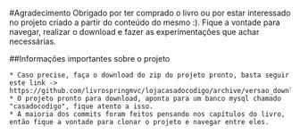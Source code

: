 #Agradecimento
Obrigado por ter comprado o livro ou por estar interessado no projeto criado a partir do conteúdo do mesmo :). Fique a vontade
para navegar, realizar o download e fazer as experimentações que achar necessárias.

##Informações importantes sobre o projeto	 

	* Caso precise, faça o download do zip do projeto pronto, basta seguir este link -> https://github.com/livrospringmvc/lojacasadocodigo/archive/versao_download.zip
	* O projeto pronto para download, aponta para um banco mysql chamado "casadocodigo", fique atento a isso.
	* A maioria dos commits foram feitos pensando nos capítulos do livro, então fique a vontade para clonar o projeto e navegar entre eles.
